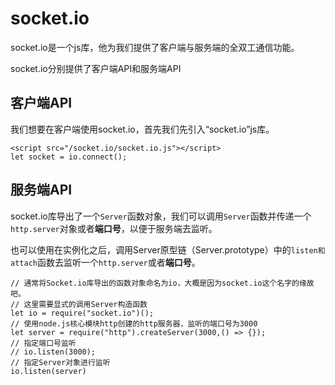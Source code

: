 # socket.io
socket.io是一个js库，他为我们提供了客户端与服务端的全双工通信功能。

socket.io分别提供了客户端API和服务端API

## 客户端API
我们想要在客户端使用socket.io，首先我们先引入“socket.io”js库。

    <script src="/socket.io/socket.io.js"></script>
    let socket = io.connect();



## 服务端API
socket.io库导出了一个`Server`函数对象，我们可以调用`Server`函数并传递一个`http.server`对象或者**端口号**，以便于服务端去监听。

也可以使用在实例化之后，调用Server原型链（Server.prototype）中的`listen和attach`函数去监听一个`http.server`或者**端口号**。

    // 通常将Socket.io库导出的函数对象命名为io，大概是因为socket.io这个名字的缘故吧。
    // 这里需要显式的调用Server构造函数
    let io = require("socket.io")();
    // 使用node.js核心模块http创建的http服务器，监听的端口号为3000
    let server = require("http").createServer(3000,() => {});
    // 指定端口号监听
    // io.listen(3000);
    // 指定Server对象进行监听
    io.listen(server)